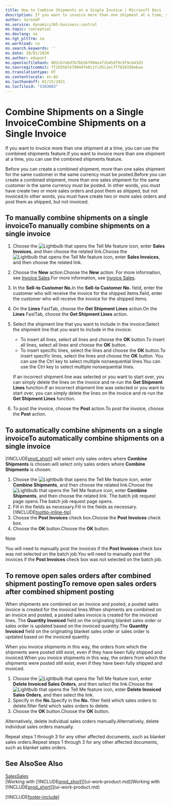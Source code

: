 ```yaml
---
title: How to Combine Shipments on a Single Invoice | Microsoft Docs
description: If you want to invoice more than one shipment at a time, you can use the combined shipments feature.
author: SorenGP
ms.service: dynamics365-business-central
ms.topic: conceptual
ms.devlang: na
ms.tgt_pltfrm: na
ms.workload: na
ms.search.keywords: ''
ms.date: 10/01/2020
ms.author: edupont
ms.openlocfilehash: 802cb7e6d7b7bb56f994eaf2b45df9c9f9cb43d3
ms.sourcegitcommit: ff2b55b7e790447e0c1fcd5c2ec7f7610338ebaa
ms.translationtype: HT
ms.contentlocale: en-AU
ms.lasthandoff: 02/15/2021
ms.locfileid: "5383083"
---
```

# <a name="combine-shipments-on-a-single-invoice"></a><span data-ttu-id="e773e-103">Combine Shipments on a Single Invoice</span><span class="sxs-lookup"><span data-stu-id="e773e-103">Combine Shipments on a Single Invoice</span></span>
<span data-ttu-id="e773e-104">If you want to invoice more than one shipment at a time, you can use the combined shipments feature.</span><span class="sxs-lookup"><span data-stu-id="e773e-104">If you want to invoice more than one shipment at a time, you can use the combined shipments feature.</span></span>  

<span data-ttu-id="e773e-105">Before you can create a combined shipment, more than one sales shipment for the same customer in the same currency must be posted.</span><span class="sxs-lookup"><span data-stu-id="e773e-105">Before you can create a combined shipment, more than one sales shipment for the same customer in the same currency must be posted.</span></span> <span data-ttu-id="e773e-106">In other words, you must have create two or more sales orders and post them as shipped, but not invoiced.</span><span class="sxs-lookup"><span data-stu-id="e773e-106">In other words, you must have create two or more sales orders and post them as shipped, but not invoiced.</span></span> 

## <a name="to-manually-combine-shipments-on-a-single-invoice"></a><span data-ttu-id="e773e-107">To manually combine shipments on a single invoice</span><span class="sxs-lookup"><span data-stu-id="e773e-107">To manually combine shipments on a single invoice</span></span>  
1. <span data-ttu-id="e773e-108">Choose the ![Lightbulb that opens the Tell Me feature](media/ui-search/search_small.png "Tell me what you want to do") icon, enter **Sales Invoices**, and then choose the related link.</span><span class="sxs-lookup"><span data-stu-id="e773e-108">Choose the ![Lightbulb that opens the Tell Me feature](media/ui-search/search_small.png "Tell me what you want to do") icon, enter **Sales Invoices**, and then choose the related link.</span></span>  
2. <span data-ttu-id="e773e-109">Choose the **New** action.</span><span class="sxs-lookup"><span data-stu-id="e773e-109">Choose the **New** action.</span></span> <span data-ttu-id="e773e-110">For more information, see [Invoice Sales](sales-how-invoice-sales.md).</span><span class="sxs-lookup"><span data-stu-id="e773e-110">For more information, see [Invoice Sales](sales-how-invoice-sales.md).</span></span>
3. <span data-ttu-id="e773e-111">In the **Sell-to Customer No.**</span><span class="sxs-lookup"><span data-stu-id="e773e-111">In the **Sell-to Customer No.**</span></span> <span data-ttu-id="e773e-112">field, enter the customer who will receive the invoice for the shipped items.</span><span class="sxs-lookup"><span data-stu-id="e773e-112">field, enter the customer who will receive the invoice for the shipped items.</span></span>  
4. <span data-ttu-id="e773e-113">On the **Lines** FastTab, choose the **Get Shipment Lines** action.</span><span class="sxs-lookup"><span data-stu-id="e773e-113">On the **Lines** FastTab, choose the **Get Shipment Lines** action.</span></span>  
5. <span data-ttu-id="e773e-114">Select the shipment line that you want to include in the invoice:</span><span class="sxs-lookup"><span data-stu-id="e773e-114">Select the shipment line that you want to include in the invoice:</span></span>  

    - <span data-ttu-id="e773e-115">To insert all lines, select all lines and choose the **OK** button.</span><span class="sxs-lookup"><span data-stu-id="e773e-115">To insert all lines, select all lines and choose the **OK** button.</span></span>  
    - <span data-ttu-id="e773e-116">To insert specific lines, select the lines and choose the **OK** button.</span><span class="sxs-lookup"><span data-stu-id="e773e-116">To insert specific lines, select the lines and choose the **OK** button.</span></span> <span data-ttu-id="e773e-117">You can use the Ctrl key to select multiple nonsequential lines.</span><span class="sxs-lookup"><span data-stu-id="e773e-117">You can use the Ctrl key to select multiple nonsequential lines.</span></span>  

    <span data-ttu-id="e773e-118">If an incorrect shipment line was selected or you want to start over, you can simply delete the lines on the invoice and re-run the **Get Shipment Lines** function.</span><span class="sxs-lookup"><span data-stu-id="e773e-118">If an incorrect shipment line was selected or you want to start over, you can simply delete the lines on the invoice and re-run the **Get Shipment Lines** function.</span></span>  
7. <span data-ttu-id="e773e-119">To post the invoice, choose the **Post** action.</span><span class="sxs-lookup"><span data-stu-id="e773e-119">To post the invoice, choose the **Post** action.</span></span>  

## <a name="to-automatically-combine-shipments-on-a-single-invoice"></a><span data-ttu-id="e773e-120">To automatically combine shipments on a single invoice</span><span class="sxs-lookup"><span data-stu-id="e773e-120">To automatically combine shipments on a single invoice</span></span>  
[!INCLUDE[prod_short](includes/prod_short.md)] <span data-ttu-id="e773e-121">will select only sales orders where **Combine Shipments** is chosen.</span><span class="sxs-lookup"><span data-stu-id="e773e-121">will select only sales orders where **Combine Shipments** is chosen.</span></span> 

1. <span data-ttu-id="e773e-122">Choose the ![Lightbulb that opens the Tell Me feature](media/ui-search/search_small.png "Tell me what you want to do") icon, enter **Combine Shipments**, and then choose the related link.</span><span class="sxs-lookup"><span data-stu-id="e773e-122">Choose the ![Lightbulb that opens the Tell Me feature](media/ui-search/search_small.png "Tell me what you want to do") icon, enter **Combine Shipments**, and then choose the related link.</span></span> <span data-ttu-id="e773e-123">The batch job request page opens.</span><span class="sxs-lookup"><span data-stu-id="e773e-123">The batch job request page opens.</span></span>  
2. <span data-ttu-id="e773e-124">Fill in the fields as necessary.</span><span class="sxs-lookup"><span data-stu-id="e773e-124">Fill in the fields as necessary.</span></span> [!INCLUDE[tooltip-inline-tip](includes/tooltip-inline-tip_md.md)]
3. <span data-ttu-id="e773e-125">Choose the **Post Invoices** check box.</span><span class="sxs-lookup"><span data-stu-id="e773e-125">Choose the **Post Invoices** check box.</span></span>  
4. <span data-ttu-id="e773e-126">Choose the **OK** button.</span><span class="sxs-lookup"><span data-stu-id="e773e-126">Choose the **OK** button.</span></span>  

> [!NOTE]  
>  <span data-ttu-id="e773e-127">You will need to manually post the invoices if the **Post Invoices** check box was not selected on the batch job.</span><span class="sxs-lookup"><span data-stu-id="e773e-127">You will need to manually post the invoices if the **Post Invoices** check box was not selected on the batch job.</span></span>  

## <a name="to-remove-open-sales-orders-after-combined-shipment-posting"></a><span data-ttu-id="e773e-128">To remove open sales orders after combined shipment posting</span><span class="sxs-lookup"><span data-stu-id="e773e-128">To remove open sales orders after combined shipment posting</span></span> 
<span data-ttu-id="e773e-129">When shipments are combined on an invoice and posted, a posted sales invoice is created for the invoiced lines.</span><span class="sxs-lookup"><span data-stu-id="e773e-129">When shipments are combined on an invoice and posted, a posted sales invoice is created for the invoiced lines.</span></span> <span data-ttu-id="e773e-130">The **Quantity Invoiced** field on the originating blanket sales order or sales order is updated based on the invoiced quantity.</span><span class="sxs-lookup"><span data-stu-id="e773e-130">The **Quantity Invoiced** field on the originating blanket sales order or sales order is updated based on the invoiced quantity.</span></span>  

<span data-ttu-id="e773e-131">When you invoice shipments in this way, the orders from which the shipments were posted still exist, even if they have been fully shipped and invoiced.</span><span class="sxs-lookup"><span data-stu-id="e773e-131">When you invoice shipments in this way, the orders from which the shipments were posted still exist, even if they have been fully shipped and invoiced.</span></span>   

1. <span data-ttu-id="e773e-132">Choose the ![Lightbulb that opens the Tell Me feature](media/ui-search/search_small.png "Tell me what you want to do") icon, enter **Delete Invoiced Sales Orders**, and then select the link.</span><span class="sxs-lookup"><span data-stu-id="e773e-132">Choose the ![Lightbulb that opens the Tell Me feature](media/ui-search/search_small.png "Tell me what you want to do") icon, enter **Delete Invoiced Sales Orders**, and then select the link.</span></span>  
2. <span data-ttu-id="e773e-133">Specify in the **No.**</span><span class="sxs-lookup"><span data-stu-id="e773e-133">Specify in the **No.**</span></span> <span data-ttu-id="e773e-134">filter field which sales orders to delete.</span><span class="sxs-lookup"><span data-stu-id="e773e-134">filter field which sales orders to delete.</span></span>  
3. <span data-ttu-id="e773e-135">Choose the **OK** button.</span><span class="sxs-lookup"><span data-stu-id="e773e-135">Choose the **OK** button.</span></span>  

<span data-ttu-id="e773e-136">Alternatively, delete individual sales orders manually.</span><span class="sxs-lookup"><span data-stu-id="e773e-136">Alternatively, delete individual sales orders manually.</span></span>  

<span data-ttu-id="e773e-137">Repeat steps 1 through 3 for any other affected documents, such as blanket sales orders.</span><span class="sxs-lookup"><span data-stu-id="e773e-137">Repeat steps 1 through 3 for any other affected documents, such as blanket sales orders.</span></span>

## <a name="see-also"></a><span data-ttu-id="e773e-138">See Also</span><span class="sxs-lookup"><span data-stu-id="e773e-138">See Also</span></span>  
[<span data-ttu-id="e773e-139">Sales</span><span class="sxs-lookup"><span data-stu-id="e773e-139">Sales</span></span>](sales-manage-sales.md)  
<span data-ttu-id="e773e-140">[Working with [!INCLUDE[prod_short](includes/prod_short.md)]](ui-work-product.md)</span><span class="sxs-lookup"><span data-stu-id="e773e-140">[Working with [!INCLUDE[prod_short](includes/prod_short.md)]](ui-work-product.md)</span></span>


[!INCLUDE[footer-include](includes/footer-banner.md)]